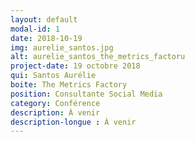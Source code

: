 ```yaml
---
layout: default
modal-id: 1
date: 2018-10-19
img: aurelie_santos.jpg
alt: aurelie_santos_the_metrics_factoru
project-date: 19 octobre 2018
qui: Santos Aurélie
boite: The Metrics Factory
position: Consultante Social Media
category: Conférence
description: À venir
description-longue : À venir
---
```

